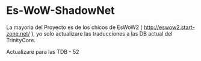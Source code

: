 Es-WoW-ShadowNet
================

La mayoria del Proyecto es de los chicos de EsWoW2 ( http://eswow2.start-zone.net/ ), 
yo solo actualizare las traducciones a las DB actual del TrinityCore.

Actualizare para las TDB - 52
